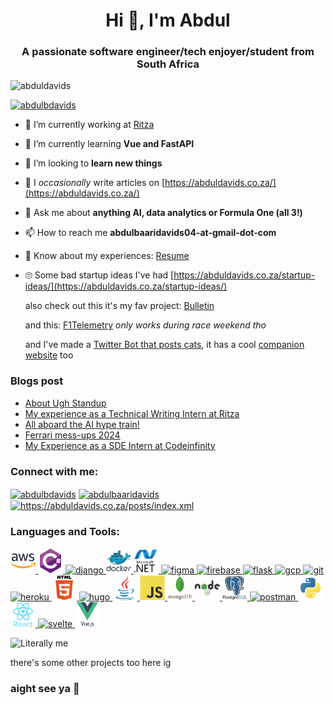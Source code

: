 <h1 align="center">Hi 👋, I'm Abdul</h1>
<h3 align="center">A passionate software engineer/tech enjoyer/student from South Africa</h3>

<p align="left"> <img src="https://komarev.com/ghpvc/?username=abduldavids&label=Profile%20views&color=0e75b6&style=flat" alt="abduldavids" /> </p>

<p align="left"> <a href="https://twitter.com/abdulbdavids" target="blank"><img src="https://img.shields.io/twitter/follow/abdulbdavids?logo=twitter&style=for-the-badge" alt="abdulbdavids" /></a> </p>

- 🔭 I’m currently working at [Ritza](https://ritza.co/)

- 🌱 I’m currently learning **Vue and FastAPI**

- 🤝 I’m looking to **learn new things**

- 📝 I _occasionally_ write articles on [https://abduldavids.co.za/](https://abduldavids.co.za/)

- 💬 Ask me about **anything AI, data analytics or Formula One (all 3!)**

- 📫 How to reach me **abdulbaaridavids04-at-gmail-dot-com**

- 📄 Know about my experiences: [Resume](https://docs.google.com/document/d/19UK7K5UlrhqD3JFsvAFf6Hc8tTJZOgvVmnj0lzyC7Zo/edit?usp=sharing)

- 🙄 Some bad startup ideas I've had [https://abduldavids.co.za/startup-ideas/](https://abduldavids.co.za/startup-ideas/)

    also check out this it's my fav project: [Bulletin](https://BulletinBoard.pages.dev)

    and this: [F1Telemetry](https://abduldavids.github.io/telemetry/) _only works during race weekend tho_

    and I've made a [Twitter Bot that posts cats](https://x.com/catsofcapetown), it has a cool [companion website](https://cats.abduldavids.co.za) too

### Blogs post
<!-- BLOG-POST-LIST:START -->
- [About Ugh Standup](https://abduldavids.co.za/posts/ughstandup/)
- [My experience as a Technical Writing Intern at Ritza](https://abduldavids.co.za/posts/ritza/)
- [All aboard the AI hype train!](https://abduldavids.co.za/posts/artificial-intelligence/)
- [Ferrari mess-ups 2024](https://abduldavids.co.za/posts/ferrari-2024/)
- [My Experience as a SDE Intern at Codeinfinity](https://abduldavids.co.za/posts/codeinfinity/)
<!-- BLOG-POST-LIST:END -->

<h3 align="left">Connect with me:</h3>
<p align="left">
<a href="https://twitter.com/abdulbdavids" target="blank"><img align="center" src="https://raw.githubusercontent.com/rahuldkjain/github-profile-readme-generator/master/src/images/icons/Social/twitter.svg" alt="abdulbdavids" height="30" width="40" /></a>
<a href="https://linkedin.com/in/abdulbaaridavids" target="blank"><img align="center" src="https://raw.githubusercontent.com/rahuldkjain/github-profile-readme-generator/master/src/images/icons/Social/linked-in-alt.svg" alt="abdulbaaridavids" height="30" width="40" /></a>
<a href="https://abduldavids.co.za/posts/index.xml" target="blank"><img align="center" src="https://raw.githubusercontent.com/rahuldkjain/github-profile-readme-generator/master/src/images/icons/Social/rss.svg" alt="https://abduldavids.co.za/posts/index.xml" height="30" width="40" /></a>
</p>

<h3 align="left">Languages and Tools:</h3>
<p align="left"> <a href="https://aws.amazon.com" target="_blank" rel="noreferrer"> <img src="https://raw.githubusercontent.com/devicons/devicon/master/icons/amazonwebservices/amazonwebservices-original-wordmark.svg" alt="aws" width="40" height="40"/> </a> <a href="https://www.w3schools.com/cs/" target="_blank" rel="noreferrer"> <img src="https://raw.githubusercontent.com/devicons/devicon/master/icons/csharp/csharp-original.svg" alt="csharp" width="40" height="40"/> </a> <a href="https://www.djangoproject.com/" target="_blank" rel="noreferrer"> <img src="https://cdn.worldvectorlogo.com/logos/django.svg" alt="django" width="40" height="40"/> </a> <a href="https://www.docker.com/" target="_blank" rel="noreferrer"> <img src="https://raw.githubusercontent.com/devicons/devicon/master/icons/docker/docker-original-wordmark.svg" alt="docker" width="40" height="40"/> </a> <a href="https://dotnet.microsoft.com/" target="_blank" rel="noreferrer"> <img src="https://raw.githubusercontent.com/devicons/devicon/master/icons/dot-net/dot-net-original-wordmark.svg" alt="dotnet" width="40" height="40"/> </a> <a href="https://www.figma.com/" target="_blank" rel="noreferrer"> <img src="https://www.vectorlogo.zone/logos/figma/figma-icon.svg" alt="figma" width="40" height="40"/> </a> <a href="https://firebase.google.com/" target="_blank" rel="noreferrer"> <img src="https://www.vectorlogo.zone/logos/firebase/firebase-icon.svg" alt="firebase" width="40" height="40"/> </a> <a href="https://flask.palletsprojects.com/" target="_blank" rel="noreferrer"> <img src="https://www.vectorlogo.zone/logos/pocoo_flask/pocoo_flask-icon.svg" alt="flask" width="40" height="40"/> </a> <a href="https://cloud.google.com" target="_blank" rel="noreferrer"> <img src="https://www.vectorlogo.zone/logos/google_cloud/google_cloud-icon.svg" alt="gcp" width="40" height="40"/> </a> <a href="https://git-scm.com/" target="_blank" rel="noreferrer"> <img src="https://www.vectorlogo.zone/logos/git-scm/git-scm-icon.svg" alt="git" width="40" height="40"/> </a> <a href="https://heroku.com" target="_blank" rel="noreferrer"> <img src="https://www.vectorlogo.zone/logos/heroku/heroku-icon.svg" alt="heroku" width="40" height="40"/> </a> <a href="https://www.w3.org/html/" target="_blank" rel="noreferrer"> <img src="https://raw.githubusercontent.com/devicons/devicon/master/icons/html5/html5-original-wordmark.svg" alt="html5" width="40" height="40"/> </a> <a href="https://gohugo.io/" target="_blank" rel="noreferrer"> <img src="https://api.iconify.design/logos-hugo.svg" alt="hugo" width="40" height="40"/> </a> <a href="https://www.java.com" target="_blank" rel="noreferrer"> <img src="https://raw.githubusercontent.com/devicons/devicon/master/icons/java/java-original.svg" alt="java" width="40" height="40"/> </a> <a href="https://developer.mozilla.org/en-US/docs/Web/JavaScript" target="_blank" rel="noreferrer"> <img src="https://raw.githubusercontent.com/devicons/devicon/master/icons/javascript/javascript-original.svg" alt="javascript" width="40" height="40"/> </a> <a href="https://www.mongodb.com/" target="_blank" rel="noreferrer"> <img src="https://raw.githubusercontent.com/devicons/devicon/master/icons/mongodb/mongodb-original-wordmark.svg" alt="mongodb" width="40" height="40"/> </a> <a href="https://nodejs.org" target="_blank" rel="noreferrer"> <img src="https://raw.githubusercontent.com/devicons/devicon/master/icons/nodejs/nodejs-original-wordmark.svg" alt="nodejs" width="40" height="40"/> </a> <a href="https://www.postgresql.org" target="_blank" rel="noreferrer"> <img src="https://raw.githubusercontent.com/devicons/devicon/master/icons/postgresql/postgresql-original-wordmark.svg" alt="postgresql" width="40" height="40"/> </a> <a href="https://postman.com" target="_blank" rel="noreferrer"> <img src="https://www.vectorlogo.zone/logos/getpostman/getpostman-icon.svg" alt="postman" width="40" height="40"/> </a> <a href="https://www.python.org" target="_blank" rel="noreferrer"> <img src="https://raw.githubusercontent.com/devicons/devicon/master/icons/python/python-original.svg" alt="python" width="40" height="40"/> </a> <a href="https://reactjs.org/" target="_blank" rel="noreferrer"> <img src="https://raw.githubusercontent.com/devicons/devicon/master/icons/react/react-original-wordmark.svg" alt="react" width="40" height="40"/> </a> <a href="https://svelte.dev" target="_blank" rel="noreferrer"> <img src="https://upload.wikimedia.org/wikipedia/commons/1/1b/Svelte_Logo.svg" alt="svelte" width="40" height="40"/> </a> <a href="https://vuejs.org/" target="_blank" rel="noreferrer"> <img src="https://raw.githubusercontent.com/devicons/devicon/master/icons/vuejs/vuejs-original-wordmark.svg" alt="vuejs" width="40" height="40"/> </a> </p>


![Literally me](https://media.tenor.com/2HxG1M-nxWQAAAAM/ryan-gosling.gif)



there's some other projects too here ig

### aight see ya  🤙 
